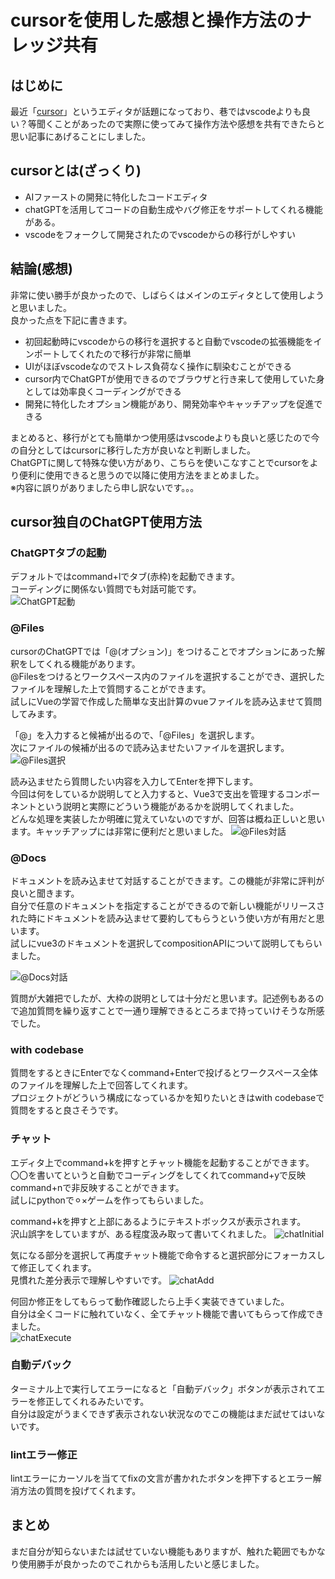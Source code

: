 # cursorを使用した感想と操作方法のナレッジ共有
## はじめに
最近「[cursor](https://cursor.sh/)」というエディタが話題になっており、巷ではvscodeよりも良い？等聞くことがあったので実際に使ってみて操作方法や感想を共有できたらと思い記事にあげることにしました。
## cursorとは(ざっくり)
- AIファーストの開発に特化したコードエディタ
- chatGPTを活用してコードの自動生成やバグ修正をサポートしてくれる機能がある。
- vscodeをフォークして開発されたのでvscodeからの移行がしやすい
## 結論(感想)
非常に使い勝手が良かったので、しばらくはメインのエディタとして使用しようと思いました。  
良かった点を下記に書きます。
- 初回起動時にvscodeからの移行を選択すると自動でvscodeの拡張機能をインポートしてくれたので移行が非常に簡単
- UIがほぼvscodeなのでストレス負荷なく操作に馴染むことができる
- cursor内でChatGPTが使用できるのでブラウザと行き来して使用していた身としては効率良くコーディングができる
- 開発に特化したオプション機能があり、開発効率やキャッチアップを促進できる

まとめると、移行がとても簡単かつ使用感はvscodeよりも良いと感じたので今の自分としてはcursorに移行した方が良いなと判断しました。  
ChatGPTに関して特殊な使い方があり、こちらを使いこなすことでcursorをより便利に使用できると思うので以降に使用方法をまとめました。  
※内容に誤りがありましたら申し訳ないです。。。
## cursor独自のChatGPT使用方法
### ChatGPTタブの起動
デフォルトではcommand+lでタブ(赤枠)を起動できます。  
コーディングに関係ない質問でも対話可能です。  
![ChatGPT起動](./img/ChatGPT起動.png)  
### @&#xFFF0;Files
cursorのChatGPTでは「@&#xFFF0;(オプション)」をつけることでオプションにあった解釈をしてくれる機能があります。  
@&#xFFF0;Filesをつけるとワークスペース内のファイルを選択することができ、選択したファイルを理解した上で質問することができます。  
試しにVueの学習で作成した簡単な支出計算のvueファイルを読み込ませて質問してみます。  

「@&#xFFF0;」を入力すると候補が出るので、「@&#xFFF0;Files」を選択します。  
次にファイルの候補が出るので読み込ませたいファイルを選択します。 
![@&#xFFF0;Files選択](./img/@Files選択.png)  

読み込ませたら質問したい内容を入力してEnterを押下します。  
今回は何をしているか説明してと入力すると、Vue3で支出を管理するコンポーネントという説明と実際にどういう機能があるかを説明してくれました。  
どんな処理を実装したか明確に覚えていないのですが、回答は概ね正しいと思います。キャッチアップには非常に便利だと思いました。
![@&#xFFF0;Files対話](./img/@Files対話.png)  
### @&#xFFF0;Docs
ドキュメントを読み込ませて対話することができます。この機能が非常に評判が良いと聞きます。  
自分で任意のドキュメントを指定することができるので新しい機能がリリースされた時にドキュメントを読み込ませて要約してもらうという使い方が有用だと思います。  
試しにvue3のドキュメントを選択してcompositionAPIについて説明してもらいました。  

![@&#xFFF0;Docs対話](./img/@Docs対話.png)  

質問が大雑把でしたが、大枠の説明としては十分だと思います。記述例もあるので追加質問を繰り返すことで一通り理解できるところまで持っていけそうな所感でした。  

### with codebase
質問をするときにEnterでなくcommand+Enterで投げるとワークスペース全体のファイルを理解した上で回答してくれます。  
プロジェクトがどういう構成になっているかを知りたいときはwith codebaseで質問をすると良さそうです。  

### チャット
エディタ上でcommand+kを押すとチャット機能を起動することができます。  
〇〇を書いてというと自動でコーディングをしてくれてcommand+yで反映command+nで非反映することができます。  
試しにpythonで⚪︎×ゲームを作ってもらいました。  

command+kを押すと上部にあるようにテキストボックスが表示されます。  
沢山誤字をしていますが、ある程度汲み取って書いてくれました。
![chatInitial](img/chatInitialCommand.png)  

気になる部分を選択して再度チャット機能で命令すると選択部分にフォーカスして修正してくれます。  
見慣れた差分表示で理解しやすいです。
![chatAdd](img/chatAddCommand.png)

何回か修正をしてもらって動作確認したら上手く実装できていました。  
自分は全くコードに触れていなく、全てチャット機能で書いてもらって作成できました。  
![chatExecute](img/chatExecute.png)  

### 自動デバック
ターミナル上で実行してエラーになると「自動デバック」ボタンが表示されてエラーを修正してくれるみたいです。  
自分は設定がうまくできず表示されない状況なのでこの機能はまだ試せてはいないです。  

### lintエラー修正
lintエラーにカーソルを当ててfixの文言が書かれたボタンを押下するとエラー解消方法の質問を投げてくれます。  

## まとめ
まだ自分が知らないまたは試せていない機能もありますが、触れた範囲でもかなり使用勝手が良かったのでこれからも活用したいと感じました。  
